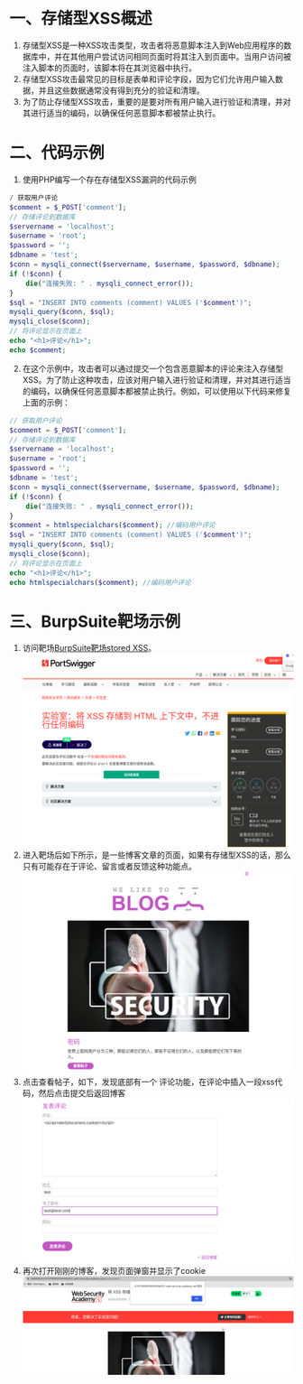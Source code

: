 # 一、存储型XSS概述
1. 存储型XSS是一种XSS攻击类型，攻击者将恶意脚本注入到Web应用程序的数据库中，并在其他用户尝试访问相同页面时将其注入到页面中。当用户访问被注入脚本的页面时，该脚本将在其浏览器中执行。
2. 存储型XSS攻击最常见的目标是表单和评论字段，因为它们允许用户输入数据，并且这些数据通常没有得到充分的验证和清理。
3. 为了防止存储型XSS攻击，重要的是要对所有用户输入进行验证和清理，并对其进行适当的编码，以确保任何恶意脚本都被禁止执行。
# 二、代码示例
1. 使用PHP编写一个存在存储型XSS漏洞的代码示例
```PHP
/ 获取用户评论
$comment = $_POST['comment'];
// 存储评论到数据库
$servername = 'localhost';
$username = 'root';
$password = '';
$dbname = 'test';
$conn = mysqli_connect($servername, $username, $password, $dbname);
if (!$conn) {
	die("连接失败: " . mysqli_connect_error());
}
$sql = "INSERT INTO comments (comment) VALUES ('$comment')";
mysqli_query($conn, $sql);
mysqli_close($conn);
// 将评论显示在页面上
echo "<h1>评论</h1>";
echo $comment;
```
2. 在这个示例中，攻击者可以通过提交一个包含恶意脚本的评论来注入存储型XSS。为了防止这种攻击，应该对用户输入进行验证和清理，并对其进行适当的编码，以确保任何恶意脚本都被禁止执行。例如，可以使用以下代码来修复上面的示例：
```PHP
// 获取用户评论
$comment = $_POST['comment'];
// 存储评论到数据库
$servername = 'localhost';
$username = 'root';
$password = '';
$dbname = 'test';
$conn = mysqli_connect($servername, $username, $password, $dbname);
if (!$conn) {
	die("连接失败: " . mysqli_connect_error());
}
$comment = htmlspecialchars($comment); //编码用户评论
$sql = "INSERT INTO comments (comment) VALUES ('$comment')";
mysqli_query($conn, $sql);
mysqli_close($conn);
// 将评论显示在页面上
echo "<h1>评论</h1>";
echo htmlspecialchars($comment); //编码用户评论
```
# 三、BurpSuite靶场示例
1. 访问靶场[BurpSuite靶场stored XSS](https://portswigger.net/web-security/cross-site-scripting/stored)。
![1.png](./img/XSS/stored/1.png)
2. 进入靶场后如下所示，是一些博客文章的页面，如果有存储型XSS的话，那么只有可能存在于评论、留言或者反馈这种功能点。
![2.png](./img/XSS/stored/2.png)
3. 点击查看帖子，如下，发现底部有一个 评论功能，在评论中插入一段xss代码，然后点击提交后返回博客
![3.png](./img/XSS/stored/3.png)
4. 再次打开刚刚的博客，发现页面弹窗并显示了cookie
![4.png](./img/XSS/stored/4.png)
